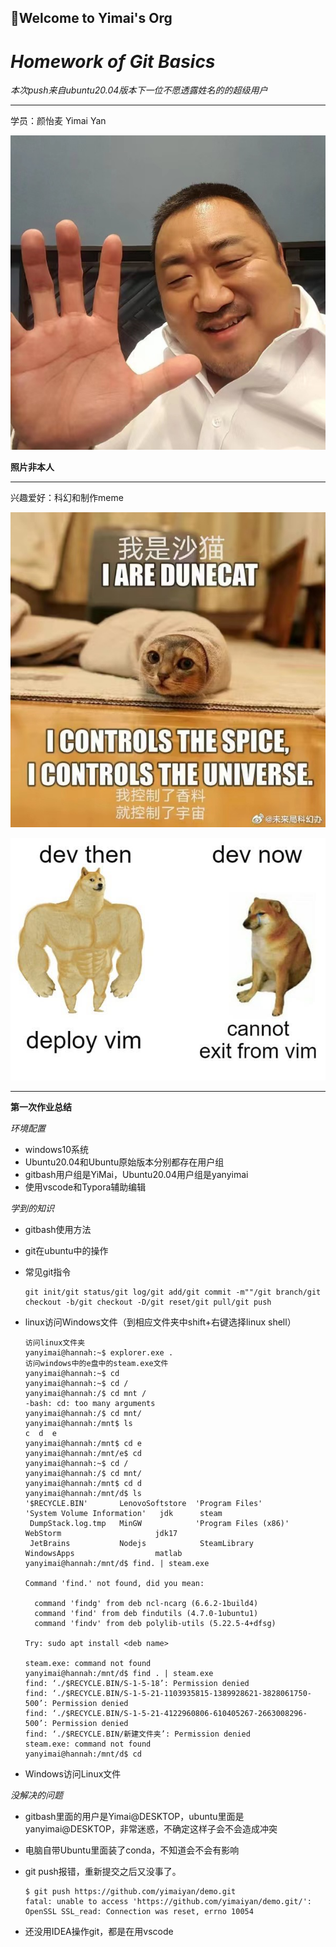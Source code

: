 ## 👋Welcome to Yimai's Org

# _Homework of Git Basics_

_本次push来自ubuntu20.04版本下一位不愿透露姓名的的超级用户_

***

学员：颜怡麦 Yimai Yan

![照片不是本人](..\png\11.jpg)

**照片非本人**

***

兴趣爱好：科幻和制作meme

![科幻meme](..\png\12.jpg)

![meme](..\png\13.jpg)

***

**第一次作业总结**

_环境配置_

* windows10系统
* Ubuntu20.04和Ubuntu原始版本分别都存在用户组
* gitbash用户组是YiMai，Ubuntu20.04用户组是yanyimai
* 使用vscode和Typora辅助编辑

_学到的知识_

* gitbash使用方法

* git在ubuntu中的操作

* 常见git指令

  ```
  git init/git status/git log/git add/git commit -m""/git branch/git checkout -b/git checkout -D/git reset/git pull/git push
  ```

* linux访问Windows文件（到相应文件夹中shift+右键选择linux shell）

  ```
  访问linux文件夹
  yanyimai@hannah:~$ explorer.exe .
  访问windows中的e盘中的steam.exe文件
  yanyimai@hannah:~$ cd
  yanyimai@hannah:~$ cd /
  yanyimai@hannah:/$ cd mnt /
  -bash: cd: too many arguments
  yanyimai@hannah:/$ cd mnt/
  yanyimai@hannah:/mnt$ ls
  c  d  e
  yanyimai@hannah:/mnt$ cd e
  yanyimai@hannah:/mnt/e$ cd
  yanyimai@hannah:~$ cd /
  yanyimai@hannah:/$ cd mnt/
  yanyimai@hannah:/mnt$ cd d
  yanyimai@hannah:/mnt/d$ ls
  '$RECYCLE.BIN'       LenovoSoftstore  'Program Files'        'System Volume Information'   jdk      steam
   DumpStack.log.tmp   MinGW            'Program Files (x86)'   WebStorm                     jdk17
   JetBrains           Nodejs            SteamLibrary           WindowsApps                  matlab
  yanyimai@hannah:/mnt/d$ find. | steam.exe
  
  Command 'find.' not found, did you mean:
  
    command 'findg' from deb ncl-ncarg (6.6.2-1build4)
    command 'find' from deb findutils (4.7.0-1ubuntu1)
    command 'findv' from deb polylib-utils (5.22.5-4+dfsg)
  
  Try: sudo apt install <deb name>
  
  steam.exe: command not found
  yanyimai@hannah:/mnt/d$ find . | steam.exe
  find: ‘./$RECYCLE.BIN/S-1-5-18’: Permission denied
  find: ‘./$RECYCLE.BIN/S-1-5-21-1103935815-1389928621-3828061750-500’: Permission denied
  find: ‘./$RECYCLE.BIN/S-1-5-21-4122960806-610405267-2663008296-500’: Permission denied
  find: ‘./$RECYCLE.BIN/新建文件夹’: Permission denied
  steam.exe: command not found
  yanyimai@hannah:/mnt/d$ cd
  ```

  

* Windows访问Linux文件

_没解决的问题_

* gitbash里面的用户是Yimai@DESKTOP，ubuntu里面是yanyimai@DESKTOP，非常迷惑，不确定这样子会不会造成冲突

* 电脑自带Ubuntu里面装了conda，不知道会不会有影响

* git push报错，重新提交之后又没事了。

  ```
  $ git push https://github.com/yimaiyan/demo.git
  fatal: unable to access 'https://github.com/yimaiyan/demo.git/': OpenSSL SSL_read: Connection was reset, errno 10054
  ```



* 还没用IDEA操作git，都是在用vscode
